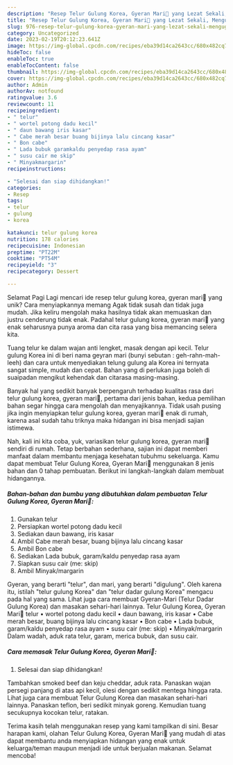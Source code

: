 ```yaml
---
description: "Resep Telur Gulung Korea, Gyeran Mari💚 yang Lezat Sekali, Mengugah Selera"
title: "Resep Telur Gulung Korea, Gyeran Mari💚 yang Lezat Sekali, Mengugah Selera"
slug: 976-resep-telur-gulung-korea-gyeran-mari-yang-lezat-sekali-mengugah-selera
category: Uncategorized
date: 2023-02-19T20:12:23.641Z
image: https://img-global.cpcdn.com/recipes/eba39d14ca2643cc/680x482cq70/telur-gulung-korea-gyeran-mari-foto-resep-utama.jpg
hideToc: false
enableToc: true
enableTocContent: false
thumbnail: https://img-global.cpcdn.com/recipes/eba39d14ca2643cc/680x482cq70/telur-gulung-korea-gyeran-mari-foto-resep-utama.jpg
cover: https://img-global.cpcdn.com/recipes/eba39d14ca2643cc/680x482cq70/telur-gulung-korea-gyeran-mari-foto-resep-utama.jpg
author: Admin
authorAv: notfound
ratingvalue: 3.6
reviewcount: 11
recipeingredient:
- " telur"
- " wortel potong dadu kecil"
- " daun bawang iris kasar"
- " Cabe merah besar buang bijinya lalu cincang kasar"
- " Bon cabe"
- " Lada bubuk garamkaldu penyedap rasa ayam"
- " susu cair me skip"
- " Minyakmargarin"
recipeinstructions:

- "Selesai dan siap dihidangkan!"
categories:
- Resep
tags:
- telur
- gulung
- korea

katakunci: telur gulung korea 
nutrition: 178 calories
recipecuisine: Indonesian
preptime: "PT22M"
cooktime: "PT54M"
recipeyield: "3"
recipecategory: Dessert

---
```



Selamat Pagi Lagi mencari ide resep telur gulung korea, gyeran mari💚 yang unik? Cara menyiapkannya memang Agak tidak susah dan tidak juga mudah. Jika keliru mengolah maka hasilnya tidak akan memuaskan dan justru cenderung tidak enak. Padahal telur gulung korea, gyeran mari💚 yang enak seharusnya punya aroma dan cita rasa yang bisa memancing selera kita.


Tuang telur ke dalam wajan anti lengket, masak dengan api kecil. Telur gulung Korea ini di beri nama geyran mari (bunyi sebutan : geh-rahn-mah-leeh) dan cara untuk menyediakan telung gulung ala Korea ini ternyata sangat simple, mudah dan cepat. Bahan yang di perlukan juga boleh di suaipadan mengikut kehendak dan citarasa masing-masing.

Banyak hal yang sedikit banyak berpengaruh terhadap kualitas rasa dari telur gulung korea, gyeran mari💚, pertama dari jenis bahan, kedua pemilihan bahan segar hingga cara mengolah dan menyajikannya. Tidak usah pusing jika ingin menyiapkan telur gulung korea, gyeran mari💚 enak di rumah, karena asal sudah tahu triknya maka hidangan ini bisa menjadi sajian istimewa.


Nah, kali ini kita coba, yuk, variasikan telur gulung korea, gyeran mari💚 sendiri di rumah. Tetap berbahan sederhana, sajian ini dapat memberi manfaat dalam membantu menjaga kesehatan tubuhmu sekeluarga. Kamu dapat membuat Telur Gulung Korea, Gyeran Mari💚 menggunakan 8 jenis bahan dan 0 tahap pembuatan. Berikut ini langkah-langkah dalam membuat hidangannya.

<!--inarticleads1-->

##### Bahan-bahan dan bumbu yang dibutuhkan dalam pembuatan Telur Gulung Korea, Gyeran Mari💚:

1. Gunakan  telur
1. Persiapkan  wortel potong dadu kecil
1. Sediakan  daun bawang, iris kasar
1. Ambil  Cabe merah besar, buang bijinya lalu cincang kasar
1. Ambil  Bon cabe
1. Sediakan  Lada bubuk, garam/kaldu penyedap rasa ayam
1. Siapkan  susu cair (me: skip)
1. Ambil  Minyak/margarin


Gyeran, yang berarti &#34;telur&#34;, dan mari, yang berarti &#34;digulung&#34;. Oleh karena itu, istilah &#34;telur gulung Korea&#34; dan &#34;telur dadar gulung Korea&#34; mengacu pada hal yang sama. Lihat juga cara membuat Gyeran-Mari (Telur Dadar Gulung Korea) dan masakan sehari-hari lainnya. Telur Gulung Korea, Gyeran Mari💚 telur • wortel potong dadu kecil • daun bawang, iris kasar • Cabe merah besar, buang bijinya lalu cincang kasar • Bon cabe • Lada bubuk, garam/kaldu penyedap rasa ayam • susu cair (me: skip) • Minyak/margarin Dalam wadah, aduk rata telur, garam, merica bubuk, dan susu cair. 

<!--inarticleads2-->

##### Cara memasak Telur Gulung Korea, Gyeran Mari💚:


1. Selesai dan siap dihidangkan!

Tambahkan smoked beef dan keju cheddar, aduk rata. Panaskan wajan persegi panjang di atas api kecil, olesi dengan sedikit mentega hingga rata. Lihat juga cara membuat Telur Gulung Korea dan masakan sehari-hari lainnya. Panaskan teflon, beri sedikit minyak goreng. Kemudian tuang secukupnya kocokan telur, ratakan. 

Terima kasih telah menggunakan resep yang kami tampilkan di sini. Besar harapan kami, olahan Telur Gulung Korea, Gyeran Mari💚 yang mudah di atas dapat membantu anda menyiapkan hidangan yang enak untuk keluarga/teman maupun menjadi ide untuk berjualan makanan. Selamat mencoba!
